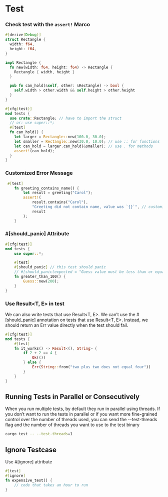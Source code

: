 # Test

### Check test with the `assert!` Marco

```rust
#[derive(Debug)]
struct Rectangle {
  width: f64,
  height: f64,
}

impl Rectangle {
  fn new(width: f64, height: f64) -> Rectangle {
    Rectangle { width, height }
  }

  pub fn can_hold(&self, other: &Rectangle) -> bool {
    self.width > other.width && self.height > other.height
  }
}

#[cfg(test)]
mod tests {
  use crate::Rectangle; // have to import the struct
  // or: use super::*;
  #[test]
  fn can_hold() {
    let larger = Rectangle::new(100.0, 30.0);
    let smaller = Rectangle::new(30.0, 10.0); // use :: for functions
    let can_hold = larger.can_hold(&smaller); // use . for methods
    assert!(can_hold);
  }
}
```

### Customized Error Message

```rust
 #[test]
    fn greeting_contains_name() {
        let result = greeting("Carol");
        assert!(
            result.contains("Carol"),
            "Greeting did not contain name, value was `{}`", // customize error message
            result
        );
    }
```

### #[should_panic] Attribute

```rust
#[cfg(test)]
mod tests {
    use super::*;

    #[test]
    #[should_panic] // this test should panic
    // #[should_panic(expected = "Guess value must be less than or equal to 100")] // or even panic with error message
    fn greater_than_100() {
        Guess::new(200);
    }
}
```

### Use Result<T, E> in test

We can also write tests that use Result<T, E>. We can’t use the #[should_panic] annotation on tests that use Result<T, E>. Instead, we should return an Err value directly when the test should fail.

```rust
#[cfg(test)]
mod tests {
    #[test]
    fn it_works() -> Result<(), String> {
        if 2 + 2 == 4 {
            Ok(())
        } else {
            Err(String::from("two plus two does not equal four"))
        }
    }
}
```

## Running Tests in Parallel or Consecutively

When you run multiple tests, by default they run in parallel using threads. If you don’t want to run the tests in parallel or if you want more fine-grained control over the number of threads used, you can send the --test-threads flag and the number of threads you want to use to the test binary

```bash
cargo test -- --test-threads=1
```

## Ignore Testcase

Use #[ignore] attribute

```rust
#[test]
#[ignore]
fn expensive_test() {
    // code that takes an hour to run
}
```
